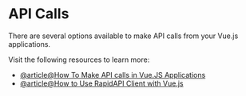 # API Calls

There are several options available to make API calls from your Vue.js applications.

Visit the following resources to learn more:

- [@article@How To Make API calls in Vue.JS Applications](https://medium.com/bb-tutorials-and-thoughts/how-to-make-api-calls-in-vue-js-applications-43e017d4dc86)
- [@article@How to Use RapidAPI Client with Vue.js](https://rapidapi.com/guides/fetch-api-with-vue)
